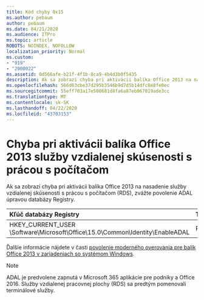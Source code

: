 ```yaml
---
title: Kód chyby 0x15
ms.author: pebaum
author: pebaum
ms.date: 04/21/2020
ms.audience: ITPro
ms.topic: article
ROBOTS: NOINDEX, NOFOLLOW
localization_priority: Normal
ms.custom:
- "919"
- "2000022"
ms.assetid: 0d566afe-b21f-4f1b-8ca9-4b4d3b0f5435
description: Ak sa zobrazí chyba pri aktivácii balíka Office 2013 na nasadenie služby vzdialenej skúsenosti s prácou s počítačom (RDS), zvážte povolenie ADAL úpravou databázy Registry.
ms.openlocfilehash: 566d63cbe37d295b3546b9d7d5b14dfc8e8fe0ec
ms.sourcegitcommit: 55eff703a17e500681d8fa6a87eb067019ade3cc
ms.translationtype: MT
ms.contentlocale: sk-SK
ms.lasthandoff: 04/22/2020
ms.locfileid: "43703153"
---
```

# <a name="error-while-activation-office-2013-on-remote-desktop-services"></a>Chyba pri aktivácii balíka Office 2013 služby vzdialenej skúsenosti s prácou s počítačom

Ak sa zobrazí chyba pri aktivácii balíka Office 2013 na nasadenie služby vzdialenej skúsenosti s prácou s počítačom (RDS), zvážte povolenie ADAL úpravou databázy Registry.
  
|**Kľúč databázy Registry**|**Typ**|**Hodnota**|
|:-----|:-----|:-----|
|HKEY_CURRENT_USER \Software\Microsoft\Office\15.0\Common\Identity\EnableADAL  <br/> |Reg_dword  <br/> |1  <br/> |

Ďalšie informácie nájdete v časti [povolenie moderného overovania pre balík Office 2013 v zariadeniach so systémom Windows](https://docs.microsoft.com/office365/admin/security-and-compliance/enable-modern-authentication).
  
> [!NOTE]
>  ADAL je predvolene zapnutá v Microsoft 365 aplikácie pre podniky a Office 2016. Služby vzdialenej pracovnej plochy (RDS) sa predtým pomenovali terminálové služby.
  
